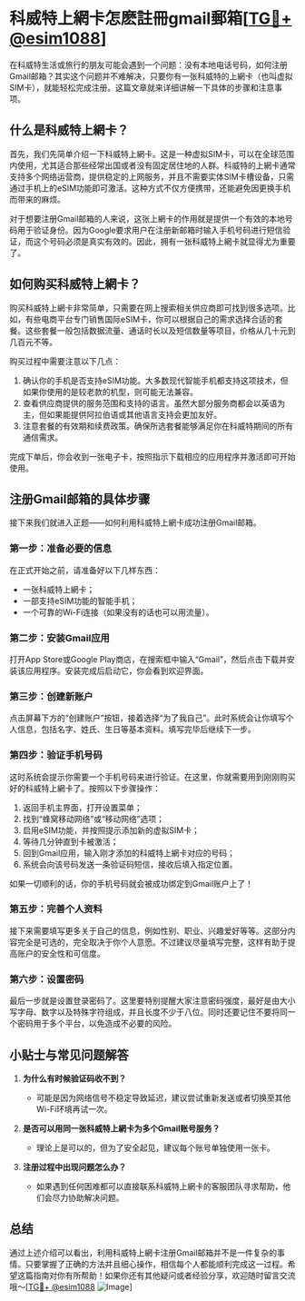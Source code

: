 # 科威特上網卡怎麽註冊gmail郵箱[[TG💪+ @esim1088](https://t.me/s/esim1088)]

在科威特生活或旅行的朋友可能会遇到一个问题：没有本地电话号码，如何注册Gmail邮箱？其实这个问题并不难解决，只要你有一张科威特的上網卡（也叫虚拟SIM卡），就能轻松完成注册。这篇文章就来详细讲解一下具体的步骤和注意事项。

## 什么是科威特上網卡？

首先，我们先简单介绍一下科威特上網卡。这是一种虚拟SIM卡，可以在全球范围内使用，尤其适合那些经常出国或者没有固定居住地的人群。科威特的上網卡通常支持多个网络运营商，提供稳定的上网服务，并且不需要实体SIM卡槽设备，只需通过手机上的eSIM功能即可激活。这种方式不仅方便携带，还能避免因更换手机而带来的麻烦。

对于想要注册Gmail邮箱的人来说，这张上網卡的作用就是提供一个有效的本地号码用于验证身份。因为Google要求用户在注册新邮箱时输入手机号码进行短信验证，而这个号码必须是真实有效的。因此，拥有一张科威特上網卡就显得尤为重要了。

## 如何购买科威特上網卡？

购买科威特上網卡非常简单，只需要在网上搜索相关供应商即可找到很多选项。比如，有些电商平台专门销售国际eSIM卡，你可以根据自己的需求选择合适的套餐。这些套餐一般包括数据流量、通话时长以及短信数量等项目，价格从几十元到几百元不等。

购买过程中需要注意以下几点：
1. 确认你的手机是否支持eSIM功能。大多数现代智能手机都支持这项技术，但如果你使用的是较老款的机型，则可能无法兼容。
2. 查看供应商提供的服务范围和支持的语言。虽然大部分服务商都会以英语为主，但如果能提供阿拉伯语或其他语言支持会更加友好。
3. 注意套餐的有效期和续费政策。确保所选套餐能够满足你在科威特期间的所有通信需求。

完成下单后，你会收到一张电子卡，按照指示下载相应的应用程序并激活即可开始使用。

## 注册Gmail邮箱的具体步骤

接下来我们就进入正题——如何利用科威特上網卡成功注册Gmail邮箱。

### 第一步：准备必要的信息
在正式开始之前，请准备好以下几样东西：
- 一张科威特上網卡；
- 一部支持eSIM功能的智能手机；
- 一个可靠的Wi-Fi连接（如果没有的话也可以用流量）。

### 第二步：安装Gmail应用
打开App Store或Google Play商店，在搜索框中输入“Gmail”，然后点击下载并安装该应用程序。安装完成后启动它，你会看到欢迎界面。

### 第三步：创建新账户
点击屏幕下方的“创建账户”按钮，接着选择“为了我自己”。此时系统会让你填写个人信息，包括名字、姓氏、生日等基本资料。填写完毕后继续下一步。

### 第四步：验证手机号码
这时系统会提示你需要一个手机号码来进行验证。在这里，你就需要用到刚刚购买好的科威特上網卡了。按照以下步骤操作：

1. 返回手机主界面，打开设置菜单；
2. 找到“蜂窝移动网络”或“移动网络”选项；
3. 启用eSIM功能，并按照提示添加新的虚拟SIM卡；
4. 等待几分钟直到卡被激活；
5. 回到Gmail应用，输入刚才添加的科威特上網卡对应的号码；
6. 系统会向该号码发送一条验证码短信，接收后填入指定位置。

如果一切顺利的话，你的手机号码就会被成功绑定到Gmail账户上了！

### 第五步：完善个人资料
接下来需要填写更多关于自己的信息，例如性别、职业、兴趣爱好等等。这部分内容完全是可选的，完全取决于你个人意愿。不过建议尽量填写完整，这样有助于提高账户的安全性和可信度。

### 第六步：设置密码
最后一步就是设置登录密码了。这里要特别提醒大家注意密码强度，最好是由大小写字母、数字以及特殊字符组成，并且长度不少于八位。同时还要记住不要将同一个密码用于多个平台，以免造成不必要的风险。

## 小贴士与常见问题解答

1. **为什么有时候验证码收不到？**
   - 可能是因为网络信号不稳定导致延迟，建议尝试重新发送或者切换至其他Wi-Fi环境再试一次。
   
2. **是否可以用同一张科威特上網卡为多个Gmail账号服务？**
   - 理论上是可以的，但为了安全起见，建议每个账号单独使用一张卡。

3. **注册过程中出现问题怎么办？**
   - 如果遇到任何困难都可以直接联系科威特上網卡的客服团队寻求帮助，他们会尽力协助解决问题。

## 总结

通过上述介绍可以看出，利用科威特上網卡注册Gmail邮箱并不是一件复杂的事情。只要掌握了正确的方法并且细心操作，相信每个人都能顺利完成这一过程。希望这篇指南对你有所帮助！如果你还有其他疑问或者经验分享，欢迎随时留言交流哦～[[TG💪+ @esim1088](https://t.me/s/esim1088) ![Image](https://i.postimg.cc/4NQfJmqS/Snipaste-2025-05-13-00-14-12.png)]